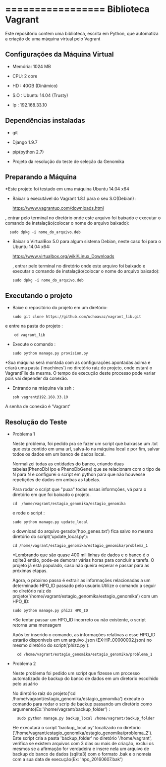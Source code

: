=================
Biblioteca Vagrant
=================

Este repositório contem uma biblioteca, escrita em Python, que automatiza a criação de uma máquina virtual pelo Vagrant

Configurações da Máquina Virtual
------------

  - Memória: 1024 MB

  - CPU: 2 core

  - HD : 40GB (Dinâmico)
  
  - S.O : Ubuntu 14.04 (Trusty)
  
  - Ip : 192.168.33.10
    
Dependências instaladas
------------
  - git
  
  - Django 1.9.7
  
  - pip(python 2.7)
  
  - Projeto da resolução do teste de seleção da Genomika
  

Preparando a Máquina
------------
*Este projeto foi testado em uma máquina Ubuntu 14.04 x64

  - Baixar o executável do Vagrant 1.8.1 para o seu S.O(Debian) :
  
      https://www.vagrantup.com/downloads.html

  , entrar pelo terminal no diretório onde este arquivo foi baixado e executar o comando de instalação(colocar o nome do arquivo baixado):
  
      sudo dpkg -i nome_do_arquivo.deb
  
  - Baixar o VirtualBox 5.0 para algum sistema Debian, neste caso foi para o Ubuntu 14.04 x64:
  
      https://www.virtualbox.org/wiki/Linux_Downloads

    , entrar pelo terminal no diretório onde este arquivo foi baixado e executar o comando de instalação(colocar o nome do arquivo baixado):
    
        sudo dpkg -i nome_do_arquivo.deb

Executando o projeto
------------

  - Baixe o repositório do projeto em um diretório:
  
        sudo git clone https://github.com/uchoavaz/vagrant_lib.git

   e entre na pasta do projeto :
   
        cd vagrant_lib

  - Execute o comando :
  
        sudo python manage.py provision.py

 *Sua máquina será montada com as configurações apontadas acima e criará uma pasta ('machines') no diretório raiz do projeto, onde estará o VagrantFile da mesma. O tempo de execução deste processo pode variar pois vai depender da conexão.
 
  - Entrando na máquina via ssh : 
      
        ssh vagrant@192.168.33.10
  
  A senha de conexão é 'Vagrant'


Resolução do Teste
------------

- Problema 1

  Neste problema, foi pedido pra se fazer um script que baixasse um .txt que esta contido em uma url, salva-lo na máquina local e por fim, salvar todos os dados em um banco de dados local.
  
  Normalizei todas as entidades do banco, criando duas tabelas(PhenoDbHpo e PhenoDbGene) que se relacionam com o tipo de N para N e configurei o script em python para que não houvesse repetições de dados em ambas as tabelas.
  
  Para rodar o script que "puxa" todas essas informções, vá para o diretório em que foi baixado o projeto.
  
      cd  /home/vagrant/estagio_genomika/estagio_genomika
  
  e rode o script :
  
      sudo python manage.py update_local
  
  o download do arquivo gerado('hpo_genes.txt') fica salvo no mesmo diretório do script('update_local.py'):
  
      cd /home/vagrant/estagio_genomika/estagio_genomika/problema_1
  
  *Lembrando que são quase 400 mil linhas de dados e o banco é o sqlite3 então, pode-se demorar várias horas para concluir a tarefa. O projeto já está populado, caso não queira esperar e passar para as próximas etapas.
  
  Agora, o pŕoximo passo é extrair as informações relacionadas a um determinado HPO_ID passado pelo usuário.Utilize o comando a seguir no diretório raiz do projeto('/home/vagrant/estagio_genomika/estagio_genomika') com um HPO_ID:
  
      sudo python manage.py phizz HPO_ID
  
  *Se tentar passar um HPO_ID incorreto ou não existente, o script retorna uma mensagem
  
  Após ter inserido o comando, as informações relativas a esse HPO_ID estarão disponíveis em um arquivo .json (EX:HP_00000002.json) no mesmo diretório do script('phizz.py'):
  
        cd /home/vagrant/estagio_genomika/estagio_genomika/problema_1

- Problema 2
  
  Neste problema foi pedido um script que fizesse um processo automatizado de backup do banco de dados em um diretorio escolhido pelo usuário
  
  No diretório raiz do projeto('cd /home/vagrant/estagio_genomika/estagio_genomika') execute o comando para rodar o scrip de backup passando um diretório como argumento(Ex:'/home/vagrant/backup_folder') :
      
        sudo python manage.py backup_local /home/vagrant/backup_folder

  Ele executará o script 'backup_local.py' localizado no diretório ('/home/vagrant/estagio_genomika/estagio_genomika/problema_2'). Este script cria a pasta 'backup_folder' no diretório '/home/vagrant', verifica se existem arquivos com 3 dias ou mais de criação, exclui os mesmos se a afirmação for verdadeira e insere nela um arquivo de backup do banco de dados (sqlite3) com o formato .bak e o nomeia com a sua data de execução(Ex: 'hpo_20160607.bak')
